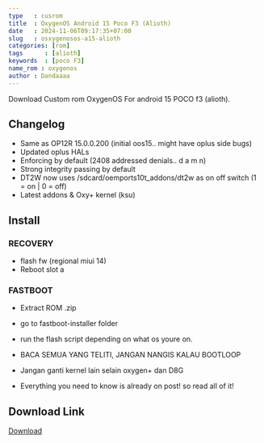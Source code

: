 ```yaml
---
type   : cusrom
title  : OxygenOS Android 15 Poco F3 (Alioth)
date   : 2024-11-06T09:17:35+07:00
slug   : osxygenosos-a15-alioth
categories: [rom]
tags      : [alioth]
keywords  : [poco F3]
name_rom : oxygenos
author : Dandaaaa
---
```


Download Custom rom OxygenOS For android 15 POCO f3 (alioth).

## Changelog
- Same as OP12R 15.0.0.200 (initial oos15.. might have oplus side bugs)
- Updated oplus HALs
- Enforcing by default (2408 addressed denials.. d a m n)
- Strong integrity passing by default 
- DT2W now uses /sdcard/oemports10t_addons/dt2w as on off switch (1 = on | 0 = off)
- Latest addons & Oxy+ kernel (ksu)

## Install
### RECOVERY
- flash fw (regional miui 14)
- Reboot slot a

### FASTBOOT
- Extract ROM .zip
- go to fastboot-installer folder 
- run the flash script depending on what os youre on.


- BACA SEMUA YANG TELITI, JANGAN NANGIS KALAU BOOTLOOP

- Jangan ganti kernel lain selain oxygen+ dan D8G

- Everything you need to know is already on post! so read all of it!


## Download Link
[Download](https://www.pling.com/p/2169486/)


